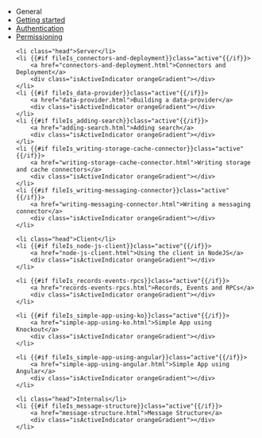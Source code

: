 <ul id="subnav">
	<li class="head first">General</li>
	<li {{#if fileIs_getting-started}}class="active"{{/if}}>
		<a href="getting-started.html">Getting started</a>
		<div class="isActiveIndicator orangeGradient"></div>
	</li>
	<li {{#if fileIs_authentication}}class="active"{{/if}}>
		<a href="authentication.html">Authentication</a>
		<div class="isActiveIndicator orangeGradient"></div>
	</li>
	<li {{#if fileIs_permissioning}}class="active"{{/if}}>
		<a href="permissioning.html">Permissioning</a>
		<div class="isActiveIndicator orangeGradient"></div>
	</li>

	<li class="head">Server</li>
	<li {{#if fileIs_connectors-and-deployment}}class="active"{{/if}}>
		<a href="connectors-and-deployment.html">Connectors and Deployment</a>
		<div class="isActiveIndicator orangeGradient"></div>
	</li>
	<li {{#if fileIs_data-provider}}class="active"{{/if}}>
		<a href="data-provider.html">Building a data-provider</a>
		<div class="isActiveIndicator orangeGradient"></div>
	</li>
	<li {{#if fileIs_adding-search}}class="active"{{/if}}>
		<a href="adding-search.html">Adding search</a>
		<div class="isActiveIndicator orangeGradient"></div>
	</li>
	<li {{#if fileIs_writing-storage-cache-connector}}class="active"{{/if}}>
		<a href="writing-storage-cache-connector.html">Writing storage and cache connectors</a>
		<div class="isActiveIndicator orangeGradient"></div>
	</li>
	<li {{#if fileIs_writing-messaging-connector}}class="active"{{/if}}>
		<a href="writing-messaging-connector.html">Writing a messaging connector</a>
		<div class="isActiveIndicator orangeGradient"></div>
	</li>

	<li class="head">Client</li>
	<li {{#if fileIs_node-js-client}}class="active"{{/if}}>
		<a href="node-js-client.html">Using the client in NodeJS</a>
		<div class="isActiveIndicator orangeGradient"></div>
	</li>

	<li {{#if fileIs_records-events-rpcs}}class="active"{{/if}}>
		<a href="records-events-rpcs.html">Records, Events and RPCs</a>
		<div class="isActiveIndicator orangeGradient"></div>
	</li>

	<li {{#if fileIs_simple-app-using-ko}}class="active"{{/if}}>
		<a href="simple-app-using-ko.html">Simple App using Knockout</a>
		<div class="isActiveIndicator orangeGradient"></div>
	</li>

	<li {{#if fileIs_simple-app-using-angular}}class="active"{{/if}}>
		<a href="simple-app-using-angular.html">Simple App using Angular</a>
		<div class="isActiveIndicator orangeGradient"></div>
	</li>

	<li class="head">Internals</li>
	<li {{#if fileIs_message-structure}}class="active"{{/if}}>
		<a href="message-structure.html">Message Structure</a>
		<div class="isActiveIndicator orangeGradient"></div>
	</li>
</ul>